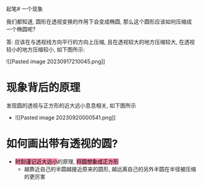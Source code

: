 起笔# 一个现象

我们都知道, 圆形在透视变换的作用下会变成椭圆, 那么这个圆形应该如何压缩成一个椭圆呢?

答: 应该在与透视线方向平行的方向上压缩, 且在透视较大的地方压缩较大, 在透视较小的地方压缩较小, 如下图所示:

![[Pasted image 20230917210045.png]]

# 现象背后的原理

发现圆的透视与正方形的近大远小息息相关, 如下图所示
-  ![[Pasted image 20230920000541.png]]
# 如何画出带有透视的圆?
	
 - <mark style="background: #FF5582A6;">时刻谨记近大远小</mark>的原理, <mark style="background: #FF5582A6;">将圆想象成正方形</mark>
	- 越靠近自己的半圆越接近原来的圆形, 越远离自己的另外半圆在半径被压缩的更厉害